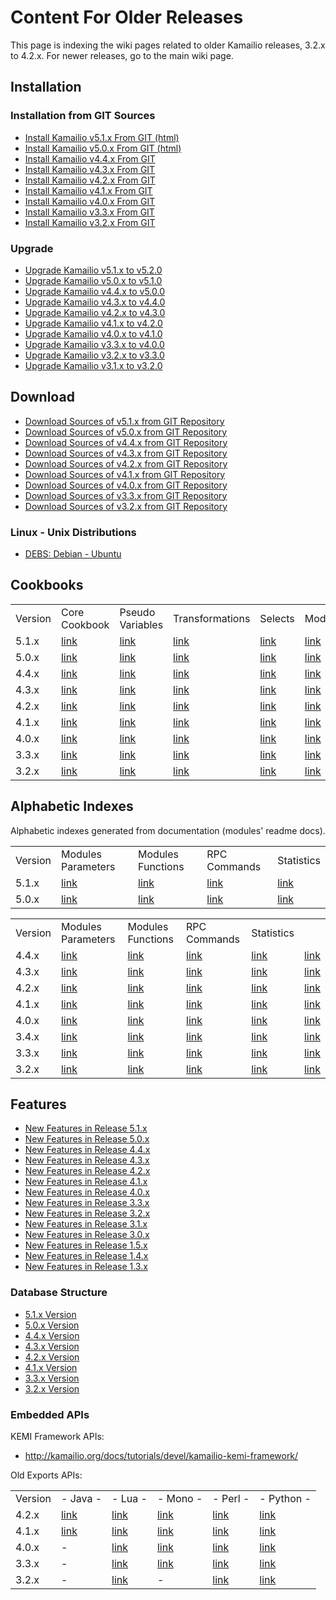 # Content For Older Releases

This page is indexing the wiki pages related to older Kamailio releases,
3.2.x to 4.2.x. For newer releases, go to the main wiki page.

## Installation

### Installation from GIT Sources

-   [Install Kamailio v5.1.x From GIT (html)](https://kamailio.org/docs/tutorials/5.1.x/kamailio-install-guide-git/)
-   [Install Kamailio v5.0.x From GIT (html)](https://kamailio.org/docs/tutorials/5.0.x/kamailio-install-guide-git/)
-   [Install Kamailio v4.4.x From GIT](../install/4.4.x/git.md)
-   [Install Kamailio v4.3.x From GIT](../install/4.3.x/git.md)
-   [Install Kamailio v4.2.x From GIT](../install/4.2.x/git.md)
-   [Install Kamailio v4.1.x From GIT](../install/4.1.x/git.md)
-   [Install Kamailio v4.0.x From GIT](../install/4.0.x/git.md)
-   [Install Kamailio v3.3.x From GIT](../install/3.3.x/git.md)
-   [Install Kamailio v3.2.x From GIT](../install/3.2.x/git.md)

### Upgrade

-   [Upgrade Kamailio v5.1.x to v5.2.0](../install/upgrade/5.1.x-to-5.2.0.md)
-   [Upgrade Kamailio v5.0.x to v5.1.0](../install/upgrade/5.0.x-to-5.1.0.md)
-   [Upgrade Kamailio v4.4.x to v5.0.0](../install/upgrade/4.4.x-to-5.0.0.md)
-   [Upgrade Kamailio v4.3.x to v4.4.0](../install/upgrade/4.3.x-to-4.4.0.md)
-   [Upgrade Kamailio v4.2.x to v4.3.0](../install/upgrade/4.2.x-to-4.3.0.md)
-   [Upgrade Kamailio v4.1.x to v4.2.0](../install/upgrade/4.1.x-to-4.2.0.md)
-   [Upgrade Kamailio v4.0.x to v4.1.0](../install/upgrade/4.0.x-to-4.1.0.md)
-   [Upgrade Kamailio v3.3.x to v4.0.0](../install/upgrade/3.3.x-to-4.0.0.md)
-   [Upgrade Kamailio v3.2.x to v3.3.0](../install/upgrade/3.2.x-to-3.3.0.md)
-   [Upgrade Kamailio v3.1.x to v3.2.0](../install/upgrade/3.1.x-to-3.2.0.md)

## Download

-   [Download Sources of v5.1.x from GIT Repository](../download/v5.1.x-from-git.md)
-   [Download Sources of v5.0.x from GIT Repository](../download/v5.0.x-from-git.md)
-   [Download Sources of v4.4.x from GIT Repository](../download/v4.4.x-from-git.md)
-   [Download Sources of v4.3.x from GIT Repository](../download/v4.3.x-from-git.md)
-   [Download Sources of v4.2.x from GIT Repository](../download/v4.2.x-from-git.md)
-   [Download Sources of v4.1.x from GIT Repository](../download/v4.1.x-from-git.md)
-   [Download Sources of v4.0.x from GIT Repository](../download/v4.0.x-from-git.md)
-   [Download Sources of v3.3.x from GIT Repository](../download/v3.3.x-from-git.md)
-   [Download Sources of v3.2.x from GIT Repository](../download/v3.2.x-from-git.md)

### Linux - Unix Distributions

-   [DEBS: Debian - Ubuntu](../old-releases/packages/debs.md)

## Cookbooks

  

|         |                               |                                          |                                          |                                  |                                                 |
|---------|-------------------------------|------------------------------------------|------------------------------------------|----------------------------------|-------------------------------------------------|
| Version | Core Cookbook                 | Pseudo Variables                         | Transformations                          | Selects                          | Modules                                         |
| 5.1.x   | [link](../cookbooks/5.1.x/core.md) | [link](../cookbooks/5.1.x/pseudovariables.md) | [link](../cookbooks/5.1.x/transformations.md) | [link](../cookbooks/5.1.x/selects.md) | [link](https://kamailio.org/docs/modules/5.1.x/) |
| 5.0.x   | [link](../cookbooks/5.0.x/core.md) | [link](../cookbooks/5.0.x/pseudovariables.md) | [link](../cookbooks/5.0.x/transformations.md) | [link](../cookbooks/5.0.x/selects.md) | [link](https://kamailio.org/docs/modules/5.0.x/) |
| 4.4.x   | [link](../cookbooks/4.4.x/core.md) | [link](../cookbooks/4.4.x/pseudovariables.md) | [link](../cookbooks/4.4.x/transformations.md) | [link](../cookbooks/4.4.x/selects.md) | [link](https://kamailio.org/docs/modules/4.4.x/) |
| 4.3.x   | [link](../cookbooks/4.3.x/core.md) | [link](../cookbooks/4.3.x/pseudovariables.md) | [link](../cookbooks/4.3.x/transformations.md) | [link](../cookbooks/4.3.x/selects.md) | [link](https://kamailio.org/docs/modules/4.3.x/) |
| 4.2.x   | [link](../cookbooks/4.2.x/core.md) | [link](../cookbooks/4.2.x/pseudovariables.md) | [link](../cookbooks/4.2.x/transformations.md) | [link](../cookbooks/4.2.x/selects.md) | [link](http://kamailio.org/docs/modules/4.2.x/) |
| 4.1.x   | [link](../cookbooks/4.1.x/core.md) | [link](../cookbooks/4.1.x/pseudovariables.md) | [link](../cookbooks/4.1.x/transformations.md) | [link](../cookbooks/4.1.x/selects.md) | [link](http://kamailio.org/docs/modules/4.1.x/) |
| 4.0.x   | [link](../cookbooks/4.0.x/core.md) | [link](../cookbooks/4.0.x/pseudovariables.md) | [link](../cookbooks/4.0.x/transformations.md) | [link](../cookbooks/4.0.x/selects.md) | [link](http://kamailio.org/docs/modules/4.0.x/) |
| 3.3.x   | [link](../cookbooks/3.3.x/core.md) | [link](../cookbooks/3.3.x/pseudovariables.md) | [link](../cookbooks/3.3.x/transformations.md) | [link](../cookbooks/3.3.x/selects.md) | [link](http://kamailio.org/docs/modules/3.3.x/) |
| 3.2.x   | [link](../cookbooks/3.2.x/core.md) | [link](../cookbooks/3.2.x/pseudovariables.md) | [link](../cookbooks/3.2.x/transformations.md) | [link](../cookbooks/3.2.x/selects.md) | [link](http://kamailio.org/docs/modules/3.2.x/) |
  

## Alphabetic Indexes

Alphabetic indexes generated from documentation (modules' readme docs).



|         |                                           |                                          |                                         |                                           |
|---------|-------------------------------------------|------------------------------------------|-----------------------------------------|-------------------------------------------|
| Version | Modules Parameters                        | Modules Functions                        | RPC Commands                            | Statistics                                |
| 5.1.x   | [link](../alphaindexes/5.1.x/modparameters.md) | [link](../alphaindexes/5.1.x/modfunctions.md) | [link](../alphaindexes/5.1.x/rpccommands.md) | [link](../alphaindexes/5.1.x/modstatistics.md) |
| 5.0.x   | [link](../alphaindexes/5.0.x/modparameters.md) | [link](../alphaindexes/5.0.x/modfunctions.md) | [link](../alphaindexes/5.0.x/rpccommands.md) | [link](../alphaindexes/5.0.x/modstatistics.md) |




|         |                                           |                                          |                                        |                                           |                                                                            |
|---------|-------------------------------------------|------------------------------------------|----------------------------------------|-------------------------------------------|----------------------------------------------------------------------------|
| Version | Modules Parameters                        | Modules Functions                        | RPC Commands                           | Statistics                                |                                                                            |
| 4.4.x   | [link](../alphaindexes/4.4.x/modparameters.md) | [link](../alphaindexes/4.4.x/modfunctions.md) | [link](../alphaindexes/4.4.x/micommands.md) | [link](../alphaindexes/4.4.x/modstatistics.md) | [link](https://www.kamailio.org/docs/docbooks/4.4.x/rpc_list/rpc_list.html) |
| 4.3.x   | [link](../alphaindexes/4.3.x/modparameters.md) | [link](../alphaindexes/4.3.x/modfunctions.md) | [link](../alphaindexes/4.3.x/micommands.md) | [link](../alphaindexes/4.3.x/modstatistics.md) | [link](https://www.kamailio.org/docs/docbooks/4.3.x/rpc_list/rpc_list.html) |
| 4.2.x   | [link](../alphaindexes/4.2.x/modparameters.md) | [link](../alphaindexes/4.2.x/modfunctions.md) | [link](../alphaindexes/4.2.x/micommands.md) | [link](../alphaindexes/4.2.x/modstatistics.md) | [link](http://www.kamailio.org/docs/docbooks/4.2.x/rpc_list/rpc_list.html) |
| 4.1.x   | [link](../alphaindexes/4.1.x/modparameters.md) | [link](../alphaindexes/4.1.x/modfunctions.md) | [link](../alphaindexes/4.1.x/micommands.md) | [link](../alphaindexes/4.1.x/modstatistics.md) | [link](http://www.kamailio.org/docs/docbooks/4.1.x/rpc_list/rpc_list.html) |
| 4.0.x   | [link](../alphaindexes/4.0.x/modparameters.md) | [link](../alphaindexes/4.0.x/modfunctions.md) | [link](../alphaindexes/4.0.x/micommands.md) | [link](../alphaindexes/4.0.x/modstatistics.md) | [link](http://www.kamailio.org/docs/docbooks/4.0.x/rpc_list/rpc_list.html) |
| 3.4.x   | [link](../alphaindexes/3.4.x/modparameters.md) | [link](../alphaindexes/3.4.x/modfunctions.md) | [link](../alphaindexes/3.4.x/micommands.md) | [link](../alphaindexes/3.4.x/modstatistics.md) | [link](http://www.kamailio.org/docs/docbooks/3.4.x/rpc_list/rpc_list.html) |
| 3.3.x   | [link](../alphaindexes/3.3.x/modparameters.md) | [link](../alphaindexes/3.3.x/modfunctions.md) | [link](../alphaindexes/3.3.x/micommands.md) | [link](../alphaindexes/3.3.x/modstatistics.md) | [link](http://www.kamailio.org/docs/docbooks/3.3.x/rpc_list/rpc_list.html) |
| 3.2.x   | [link](../alphaindexes/3.2.x/modparameters.md) | [link](../alphaindexes/3.2.x/modfunctions.md) | [link](../alphaindexes/3.2.x/micommands.md) | [link](../alphaindexes/3.2.x/modstatistics.md) | [link](http://www.kamailio.org/docs/docbooks/3.2.x/rpc_list/rpc_list.html) |

  

## Features

-   [New Features in Release 5.1.x](../features/new-in-5.1.x.md)
-   [New Features in Release 5.0.x](../features/new-in-5.0.x.md)
-   [New Features in Release 4.4.x](../features/new-in-4.4.x.md)
-   [New Features in Release 4.3.x](../features/new-in-4.3.x.md)
-   [New Features in Release 4.2.x](../features/new-in-4.2.x.md)
-   [New Features in Release 4.1.x](../features/new-in-4.1.x.md)
-   [New Features in Release 4.0.x](../features/new-in-4.0.x.md)
-   [New Features in Release 3.3.x](../features/new-in-3.3.x.md)
-   [New Features in Release 3.2.x](../features/new-in-3.2.x.md)
-   [New Features in Release 3.1.x](http://www.kamailio.org/dokuwiki/doku.php/features:new-in-3.1.x)
-   [New Features in Release 3.0.x](http://www.kamailio.org/dokuwiki/doku.php/features:new-in-3.0.x)
-   [New Features in Release 1.5.x](http://www.kamailio.org/dokuwiki/doku.php/features:new-in-1.5.x)
-   [New Features in Release 1.4.x](http://www.kamailio.org/dokuwiki/doku.php/features:new-in-1.4.x)
-   [New Features in Release 1.3.x](http://www.kamailio.org/dokuwiki/doku.php/features:new-in-1.3.x)

### Database Structure

-   [5.1.x Version](https://www.kamailio.org/docs/db-tables/kamailio-db-5.1.x.html)
-   [5.0.x Version](https://www.kamailio.org/docs/db-tables/kamailio-db-5.0.x.html)
-   [4.4.x Version](https://www.kamailio.org/docs/db-tables/kamailio-db-4.4.x.html)
-   [4.3.x Version](https://www.kamailio.org/docs/db-tables/kamailio-db-4.3.x.html)
-   [4.2.x Version](http://www.kamailio.org/docs/db-tables/kamailio-db-4.2.x.html)
-   [4.1.x Version](http://www.kamailio.org/docs/db-tables/kamailio-db-4.1.x.html)
-   [3.3.x Version](http://www.kamailio.org/docs/db-tables/kamailio-db-3.3.x.html)
-   [3.2.x Version](http://www.kamailio.org/docs/db-tables/kamailio-db-3.2.x.html)

### Embedded APIs

KEMI Framework APIs:

-   <http://kamailio.org/docs/tutorials/devel/kamailio-kemi-framework/>

Old Exports APIs:

  

|         |                                 |                                |                                 |                                 |                                   |
|---------|---------------------------------|--------------------------------|---------------------------------|---------------------------------|-----------------------------------|
| Version | \- Java -                       | \- Lua -                       | \- Mono -                       | \- Perl -                       | \- Python -                       |
| 4.2.x   | [link](../embeddedapi/4.2.x/java.md) | [link](../embeddedapi/4.2.x/lua.md) | [link](../embeddedapi/4.2.x/mono.md) | [link](../embeddedapi/4.2.x/perl.md) | [link](../embeddedapi/4.2.x/python.md) |
| 4.1.x   | [link](../embeddedapi/4.1.x/java.md) | [link](../embeddedapi/4.1.x/lua.md) | [link](../embeddedapi/4.1.x/mono.md) | [link](../embeddedapi/4.1.x/perl.md) | [link](../embeddedapi/4.1.x/python.md) |
| 4.0.x   | \-                              | [link](../embeddedapi/4.0.x/lua.md) | [link](../embeddedapi/4.0.x/mono.md) | [link](../embeddedapi/4.0.x/perl.md) | [link](../embeddedapi/4.0.x/python.md) |
| 3.3.x   | \-                              | [link](../embeddedapi/3.3.x/lua.md) | [link](../embeddedapi/3.3.x/mono.md) | [link](../embeddedapi/3.3.x/perl.md) | [link](../embeddedapi/3.3.x/python.md) |
| 3.2.x   | \-                              | [link](../embeddedapi/3.2.x/lua.md) | \-                              | [link](../embeddedapi/3.2.x/perl.md) | [link](../embeddedapi/3.2.x/python.md) |

  
